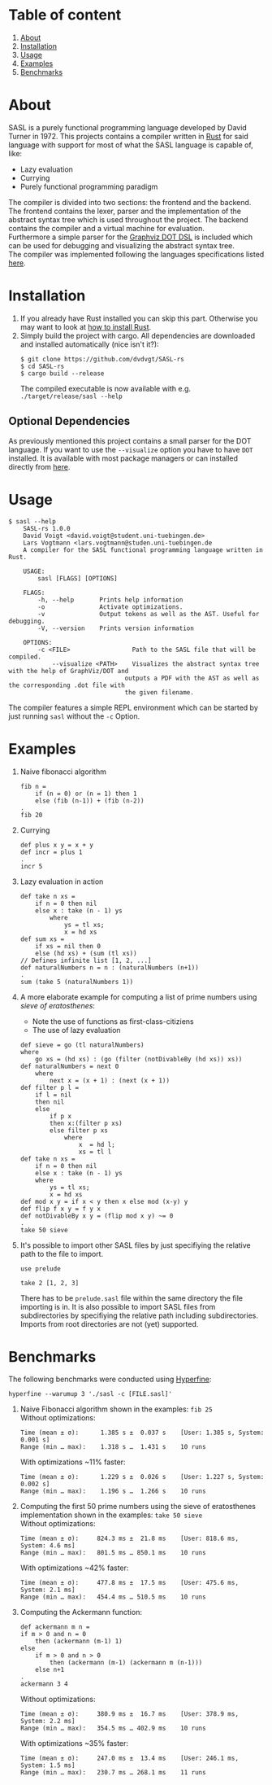 # Table of content
1. [About](#About)
2. [Installation](#Installation)
3. [Usage](#Usage)
4. [Examples](#Examples)
5. [Benchmarks](#Benchmarks)

# About
SASL is a purely functional programming language developed by David Turner in 1972. This projects contains a compiler written in [Rust](https://www.rust-lang.org/) for said language with support for most of what the SASL language is capable of, like:
- Lazy evaluation
- Currying
- Purely functional programming paradigm

The compiler is divided into two sections: the frontend and the backend. The frontend contains the lexer, parser and the implementation of the abstract syntax tree which is used throughout the project. The backend contains the compiler and a virtual machine for evaluation. \
Furthermore a simple parser for the [Graphviz DOT DSL](https://graphviz.org/) is included which can be used for debugging and visualizing the abstract syntax tree. \
The compiler was implemented following the languages specifications listed [here](https://db.inf.uni-tuebingen.de/staticfiles/teaching/ss16/sasl2016.pdf).

# Installation
1. If you already have Rust installed you can skip this part. Otherwise you may want to look at [how to install Rust](https://www.rust-lang.org/learn/get-started).
2. Simply build the project with cargo. All dependencies are downloaded and installed automatically (nice isn't it?):
    ```
    $ git clone https://github.com/dvdvgt/SASL-rs
    $ cd SASL-rs
    $ cargo build --release
    ```
    The compiled executable is now available with e.g. `./target/release/sasl --help`

## Optional Dependencies
As previously mentioned this project contains a small parser for the DOT language. If you want to use the `--visualize` option you have to have `DOT` installed. It is available with most package managers or can installed directly from [here](https://graphviz.org/download/).

# Usage
```
$ sasl --help
    SASL-rs 1.0.0
    David Voigt <david.voigt@student.uni-tuebingen.de>
    Lars Vogtmann <lars.vogtmann@studen.uni-tuebingen.de
    A compiler for the SASL functional programming language written in Rust.

    USAGE:
        sasl [FLAGS] [OPTIONS]

    FLAGS:
        -h, --help       Prints help information
        -o               Activate optimizations.
        -v               Output tokens as well as the AST. Useful for debugging.
        -V, --version    Prints version information

    OPTIONS:
        -c <FILE>                 Path to the SASL file that will be compiled.
            --visualize <PATH>    Visualizes the abstract syntax tree with the help of GraphViz/DOT and
                                outputs a PDF with the AST as well as the corresponding .dot file with
                                the given filename.
```

The compiler features a simple REPL environment which can be started by just running `sasl` without the `-c` Option.

# Examples
1. Naive fibonacci algorithm
    ```
    fib n = 
        if (n = 0) or (n = 1) then 1
        else (fib (n-1)) + (fib (n-2))
    .
    fib 20
    ```
2. Currying
    ```
    def plus x y = x + y
    def incr = plus 1
    .
    incr 5
    ```
3. Lazy evaluation in action
    ```
    def take n xs = 
        if n = 0 then nil 
        else x : take (n - 1) ys
            where 
                ys = tl xs;
                x = hd xs
    def sum xs = 
        if xs = nil then 0 
        else (hd xs) + (sum (tl xs))
    // Defines infinite list [1, 2, ...]
    def naturalNumbers n = n : (naturalNumbers (n+1))
    .
    sum (take 5 (naturalNumbers 1))
    ```
4. A more elaborate example for computing a list of prime numbers using *sieve of eratosthenes*:
    - Note the use of functions as first-class-citiziens
    - The use of lazy evaluation
    ```
    def sieve = go (tl naturalNumbers)
    where
        go xs = (hd xs) : (go (filter (notDivableBy (hd xs)) xs))
    def naturalNumbers = next 0
        where 
            next x = (x + 1) : (next (x + 1))
    def filter p l = 
        if l = nil 
        then nil
        else 
            if p x 
            then x:(filter p xs)
            else filter p xs
                where 
                    x  = hd l;
                    xs = tl l
    def take n xs = 
        if n = 0 then nil 
        else x : take (n - 1) ys
        where 
            ys = tl xs;
            x = hd xs
    def mod x y = if x < y then x else mod (x-y) y
    def flip f x y = f y x
    def notDivableBy x y = (flip mod x y) ~= 0
    .
    take 50 sieve
    ```
5. It's possible to import other SASL files by just specifiying the relative path to the file
to import.

    ```
    use prelude

    take 2 [1, 2, 3]
    ```
    
    There has to be `prelude.sasl` file within the same directory the file importing is in. It is also possible to import SASL files from subdirectories by specifiying the relative path including subdirectories. Imports from root directories are not (yet) supported.

# Benchmarks
The following benchmarks were conducted using [Hyperfine](https://github.com/sharkdp/hyperfine):
```
hyperfine --warumup 3 './sasl -c [FILE.sasl]'
```
1. Naive Fibonacci algorithm shown in the examples: `fib 25` \
    Without optimizations:
    ```
    Time (mean ± σ):      1.385 s ±  0.037 s    [User: 1.385 s, System: 0.001 s]
    Range (min … max):    1.318 s …  1.431 s    10 runs
    ```
    With optimizations ~11% faster:
    ```
    Time (mean ± σ):      1.229 s ±  0.026 s    [User: 1.227 s, System: 0.002 s]
    Range (min … max):    1.196 s …  1.266 s    10 runs
    ```
2. Computing the first 50 prime numbers using the sieve of eratosthenes implementation shown in the examples: `take 50 sieve` \
    Without optimizations:
    ```
    Time (mean ± σ):     824.3 ms ±  21.8 ms    [User: 818.6 ms, System: 4.6 ms]
    Range (min … max):   801.5 ms … 850.1 ms    10 runs
    ```
    With optimizations ~42% faster:
    ```
    Time (mean ± σ):     477.8 ms ±  17.5 ms    [User: 475.6 ms, System: 2.1 ms]
    Range (min … max):   454.4 ms … 510.5 ms    10 runs
    ```
3. Computing the Ackermann function:
    ```
    def ackermann m n = 
    if m > 0 and n = 0 
        then (ackermann (m-1) 1) 
    else 
        if m > 0 and n > 0
            then (ackermann (m-1) (ackermann m (n-1))) 
        else n+1
    .
    ackermann 3 4
    ```
    Without optimizations:
    ```
    Time (mean ± σ):     380.9 ms ±  16.7 ms    [User: 378.9 ms, System: 2.2 ms]
    Range (min … max):   354.5 ms … 402.9 ms    10 runs
    ```
    With optimizations ~35% faster:
    ```
    Time (mean ± σ):     247.0 ms ±  13.4 ms    [User: 246.1 ms, System: 1.5 ms]
    Range (min … max):   230.7 ms … 268.1 ms    11 runs
    ```
